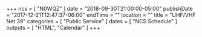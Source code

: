 +++
ncs = [ "N0WQZ" ]
date = "2018-09-30T21:00:00-05:00"
publishDate = "2017-12-21T12:47:37-06:00"
endTime = ""
location = ""
title = "UHF/VHF Net 39"
categories = [ "Public Service" ]
dates = [ "NCS Schedule" ]
outputs = [ "HTML", "Calendar" ]
+++
